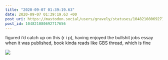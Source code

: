 ```yaml
---
title: "2020-09-07 01:39:19.63"
date: 2020-09-07 01:39:19.63 +00
post_uri: https://mastodon.social/users/gravely/statuses/104821080692717656
post_id: 104821080692717656
---
```

figured i’d catch up on this (r i p), having enjoyed the bullshit jobs essay when it was published, book kinda reads like GBS thread, which is fine


![](/images/104821080606740771.jpg)

